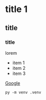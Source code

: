 # title 1
## title 
### title

lorem 

* item 1
* item 2
* item 3

<a href="www.google.com">Google</a>

```
py -m venv .venv
```